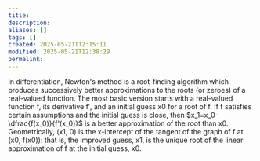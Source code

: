 ```yaml
---
title: 
description: 
aliases: []
tags: []
created: 2025-05-21T12:15:11
modified: 2025-05-21T12:38:29
permalink:
---
```


In differentiation, Newton's method is a root-finding algorithm which produces successively better approximations to the roots (or zeroes) of a real-valued function. The most basic version starts with a real-valued function f, its derivative f′, and an initial guess x0 for a root of f. If f satisfies certain assumptions and the initial guess is close, then $x_1=x_0-\dfrac{f(x_0)}{f'(x_0)}$ is a better approximation of the root than x0. Geometrically, (x1, 0) is the x-intercept of the tangent of the graph of f at (x0, f(x0)): that is, the improved guess, x1, is the unique root of the linear approximation of f at the initial guess, x0.
